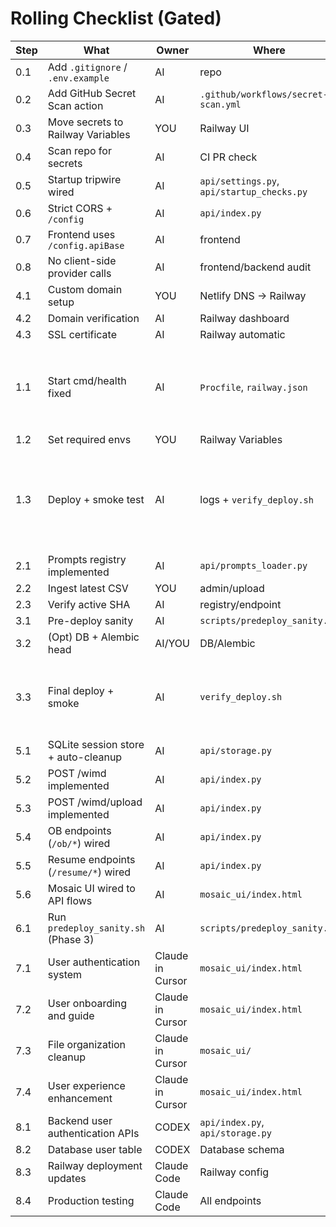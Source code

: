 # Rolling Checklist (Gated)

| Step | What | Owner | Where | Status |
|---|---|---|---|---|
| 0.1 | Add `.gitignore` / `.env.example` | AI | repo | ✅ |
| 0.2 | Add GitHub Secret Scan action | AI | `.github/workflows/secret-scan.yml` | ✅ |
| 0.3 | Move secrets to Railway Variables | YOU | Railway UI | ✅ |
| 0.4 | Scan repo for secrets | AI | CI PR check | ☐ |
| 0.5 | Startup tripwire wired | AI | `api/settings.py`, `api/startup_checks.py` | ✅ |
| 0.6 | Strict CORS + `/config` | AI | `api/index.py` | ✅ |
| 0.7 | Frontend uses `/config.apiBase` | AI | frontend | ✅ |
| 0.8 | No client-side provider calls | AI | frontend/backend audit | ✅ |
| 4.1 | Custom domain setup | YOU | Netlify DNS → Railway | ✅ |
| 4.2 | Domain verification | AI | Railway dashboard | ✅ |
| 4.3 | SSL certificate | AI | Railway automatic | ✅ |
| 1.1 | Start cmd/health fixed | AI | `Procfile`, `railway.json` | ✅ (Railway `/health` = `{"ok": true}` on 2025-09-29) |
| 1.2 | Set required envs | YOU | Railway Variables | ✅ |
| 1.3 | Deploy + smoke test | AI | logs + `verify_deploy.sh` | ⚠️ (blocked by Netlify 404; rerun after rewrite) |
| 2.1 | Prompts registry implemented | AI | `api/prompts_loader.py` | ✅ |
| 2.2 | Ingest latest CSV | YOU | admin/upload | ✅ |
| 2.3 | Verify active SHA | AI | registry/endpoint | ✅ |
| 3.1 | Pre-deploy sanity | AI | `scripts/predeploy_sanity.sh` | ✅ |
| 3.2 | (Opt) DB + Alembic head | AI/YOU | DB/Alembic | ☐ |
| 3.3 | Final deploy + smoke | AI | `verify_deploy.sh` | ⚠️ (awaiting domain rewrite + smoke rerun) |
| 5.1 | SQLite session store + auto-cleanup | AI | `api/storage.py` | ✅ |
| 5.2 | POST /wimd implemented | AI | `api/index.py` | ✅ |
| 5.3 | POST /wimd/upload implemented | AI | `api/index.py` | ✅ |
| 5.4 | OB endpoints (`/ob/*`) wired | AI | `api/index.py` | ✅ |
| 5.5 | Resume endpoints (`/resume/*`) wired | AI | `api/index.py` | ✅ |
| 5.6 | Mosaic UI wired to API flows | AI | `mosaic_ui/index.html` | ✅ |
| 6.1 | Run `predeploy_sanity.sh` (Phase 3) | AI | `scripts/predeploy_sanity.sh` | ✅ |
| 7.1 | User authentication system | Claude in Cursor | `mosaic_ui/index.html` | ✅ (2025-10-02) |
| 7.2 | User onboarding and guide | Claude in Cursor | `mosaic_ui/index.html` | ✅ (2025-10-02) |
| 7.3 | File organization cleanup | Claude in Cursor | `mosaic_ui/` | ✅ (2025-10-02) |
| 7.4 | User experience enhancement | Claude in Cursor | `mosaic_ui/index.html` | ✅ (2025-10-02) |
| 8.1 | Backend user authentication APIs | CODEX | `api/index.py`, `api/storage.py` | ☐ |
| 8.2 | Database user table | CODEX | Database schema | ☐ |
| 8.3 | Railway deployment updates | Claude Code | Railway config | ☐ |
| 8.4 | Production testing | Claude Code | All endpoints | ☐ |
